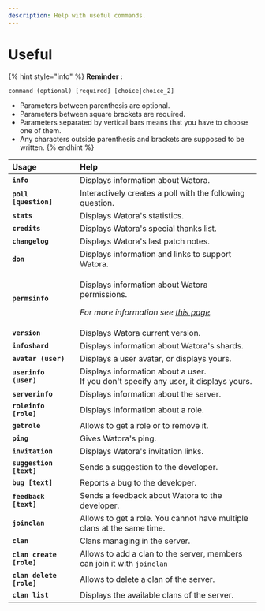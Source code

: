 ```yaml
---
description: Help with useful commands.
---
```


# Useful

{% hint style="info" %}
**Reminder :**

`command (optional) [required] [choice|choice_2]`

* Parameters between parenthesis are optional.
* Parameters between square brackets are required.
* Parameters separated by vertical bars means that you have to choose one of them. 
* Any characters outside parenthesis and brackets are supposed to be written.
{% endhint %}

<table>
  <thead>
    <tr>
      <th style="text-align:left">Usage</th>
      <th style="text-align:left">Help</th>
    </tr>
  </thead>
  <tbody>
    <tr>
      <td style="text-align:left"><b><code>info</code></b>
      </td>
      <td style="text-align:left">Displays information about Watora.</td>
    </tr>
    <tr>
      <td style="text-align:left"><b><code>poll [question]</code></b>
      </td>
      <td style="text-align:left">Interactively creates a poll with the following question.</td>
    </tr>
    <tr>
      <td style="text-align:left"><b><code>stats</code></b>
      </td>
      <td style="text-align:left">Displays Watora&apos;s statistics.</td>
    </tr>
    <tr>
      <td style="text-align:left"><b><code>credits</code></b>
      </td>
      <td style="text-align:left">Displays Watora&apos;s special thanks list.</td>
    </tr>
    <tr>
      <td style="text-align:left"><b><code>changelog</code></b>
      </td>
      <td style="text-align:left">Displays Watora&apos;s last patch notes.</td>
    </tr>
    <tr>
      <td style="text-align:left"><b><code>don</code></b>
      </td>
      <td style="text-align:left">Displays information and links to support Watora.</td>
    </tr>
    <tr>
      <td style="text-align:left"><b><code>permsinfo</code></b>
      </td>
      <td style="text-align:left">
        <p>Displays information about Watora permissions.</p>
        <p><em>For more information see </em><a href="../configuration/permissions.md"><em>this page</em></a><em>.</em>
        </p>
      </td>
    </tr>
    <tr>
      <td style="text-align:left"><b><code>version</code></b>
      </td>
      <td style="text-align:left">Displays Watora current version.</td>
    </tr>
    <tr>
      <td style="text-align:left"><b><code>infoshard</code></b>
      </td>
      <td style="text-align:left">Displays information about Watora&apos;s shards.</td>
    </tr>
    <tr>
      <td style="text-align:left"><b><code>avatar (user)</code></b>
      </td>
      <td style="text-align:left">Displays a user avatar, or displays yours.</td>
    </tr>
    <tr>
      <td style="text-align:left"><b><code>userinfo (user)</code></b>
      </td>
      <td style="text-align:left">Displays information about a user.
        <br />If you don&apos;t specify any user, it displays yours.</td>
    </tr>
    <tr>
      <td style="text-align:left"><b><code>serverinfo</code></b>
      </td>
      <td style="text-align:left">Displays information about the server.</td>
    </tr>
    <tr>
      <td style="text-align:left"><b><code>roleinfo [role]</code></b>
      </td>
      <td style="text-align:left">Displays information about a role.</td>
    </tr>
    <tr>
      <td style="text-align:left"><b><code>getrole</code></b>
      </td>
      <td style="text-align:left">Allows to get a role or to remove it.</td>
    </tr>
    <tr>
      <td style="text-align:left"><b><code>ping</code></b>
      </td>
      <td style="text-align:left">Gives Watora&apos;s ping.</td>
    </tr>
    <tr>
      <td style="text-align:left"><b><code>invitation</code></b>
      </td>
      <td style="text-align:left">Displays Watora&apos;s invitation links.</td>
    </tr>
    <tr>
      <td style="text-align:left"><b><code>suggestion [text]</code></b>
      </td>
      <td style="text-align:left">Sends a suggestion to the developer.</td>
    </tr>
    <tr>
      <td style="text-align:left"><b><code>bug [text]</code></b>
      </td>
      <td style="text-align:left">Reports a bug to the developer.</td>
    </tr>
    <tr>
      <td style="text-align:left"><b><code>feedback [text]</code></b>
      </td>
      <td style="text-align:left">Sends a feedback about Watora to the developer.</td>
    </tr>
    <tr>
      <td style="text-align:left"><b><code>joinclan</code></b>
      </td>
      <td style="text-align:left">Allows to get a role. You cannot have multiple clans at the same time.</td>
    </tr>
    <tr>
      <td style="text-align:left"><b><code>clan</code></b>
      </td>
      <td style="text-align:left">Clans managing in the server.</td>
    </tr>
    <tr>
      <td style="text-align:left"><b><code>clan create [role]</code></b>
      </td>
      <td style="text-align:left">Allows to add a clan to the server, members can join it with <code>joinclan</code>
      </td>
    </tr>
    <tr>
      <td style="text-align:left"><b><code>clan delete [role]</code></b>
      </td>
      <td style="text-align:left">Allows to delete a clan of the server.</td>
    </tr>
    <tr>
      <td style="text-align:left"><b><code>clan list</code></b>
      </td>
      <td style="text-align:left">Displays the available clans of the server.</td>
    </tr>
  </tbody>
</table>